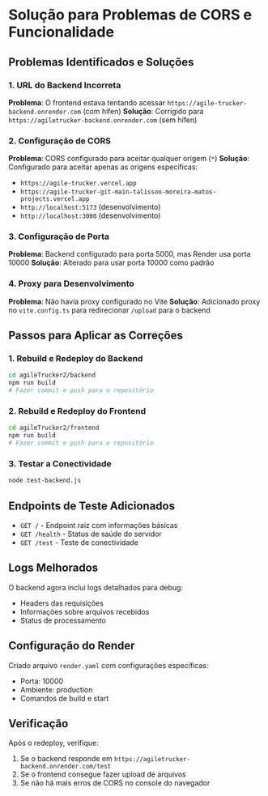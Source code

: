 # Solução para Problemas de CORS e Funcionalidade

## Problemas Identificados e Soluções

### 1. URL do Backend Incorreta
**Problema**: O frontend estava tentando acessar `https://agile-trucker-backend.onrender.com` (com hífen)
**Solução**: Corrigido para `https://agiletrucker-backend.onrender.com` (sem hífen)

### 2. Configuração de CORS
**Problema**: CORS configurado para aceitar qualquer origem (`*`)
**Solução**: Configurado para aceitar apenas as origens específicas:
- `https://agile-trucker.vercel.app`
- `https://agile-trucker-git-main-talisson-moreira-matos-projects.vercel.app`
- `http://localhost:5173` (desenvolvimento)
- `http://localhost:3000` (desenvolvimento)

### 3. Configuração de Porta
**Problema**: Backend configurado para porta 5000, mas Render usa porta 10000
**Solução**: Alterado para usar porta 10000 como padrão

### 4. Proxy para Desenvolvimento
**Problema**: Não havia proxy configurado no Vite
**Solução**: Adicionado proxy no `vite.config.ts` para redirecionar `/upload` para o backend

## Passos para Aplicar as Correções

### 1. Rebuild e Redeploy do Backend
```bash
cd agileTrucker2/backend
npm run build
# Fazer commit e push para o repositório
```

### 2. Rebuild e Redeploy do Frontend
```bash
cd agileTrucker2/frontend
npm run build
# Fazer commit e push para o repositório
```

### 3. Testar a Conectividade
```bash
node test-backend.js
```

## Endpoints de Teste Adicionados

- `GET /` - Endpoint raiz com informações básicas
- `GET /health` - Status de saúde do servidor
- `GET /test` - Teste de conectividade

## Logs Melhorados

O backend agora inclui logs detalhados para debug:
- Headers das requisições
- Informações sobre arquivos recebidos
- Status de processamento

## Configuração do Render

Criado arquivo `render.yaml` com configurações específicas:
- Porta: 10000
- Ambiente: production
- Comandos de build e start

## Verificação

Após o redeploy, verifique:
1. Se o backend responde em `https://agiletrucker-backend.onrender.com/test`
2. Se o frontend consegue fazer upload de arquivos
3. Se não há mais erros de CORS no console do navegador

